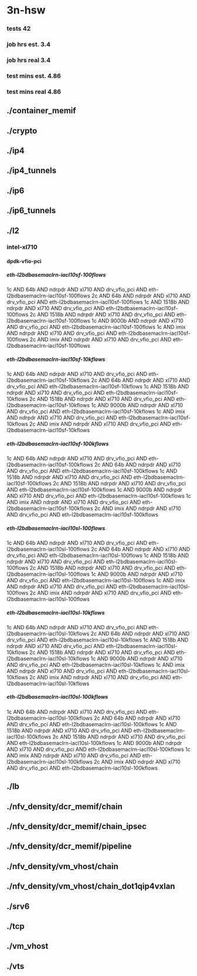 # 3n-hsw
### tests 42
### job hrs est. 3.4
### job hrs real 3.4
### test mins est. 4.86
### test mins real 4.86
## ./container_memif
## ./crypto
## ./ip4
## ./ip4_tunnels
## ./ip6
## ./ip6_tunnels
## ./l2
### intel-xl710
#### dpdk-vfio-pci
##### eth-l2bdbasemaclrn-iacl10sf-100flows
1c AND 64b AND ndrpdr AND xl710 AND drv_vfio_pci AND eth-l2bdbasemaclrn-iacl10sf-100flows
2c AND 64b AND ndrpdr AND xl710 AND drv_vfio_pci AND eth-l2bdbasemaclrn-iacl10sf-100flows
1c AND 1518b AND ndrpdr AND xl710 AND drv_vfio_pci AND eth-l2bdbasemaclrn-iacl10sf-100flows
2c AND 1518b AND ndrpdr AND xl710 AND drv_vfio_pci AND eth-l2bdbasemaclrn-iacl10sf-100flows
1c AND 9000b AND ndrpdr AND xl710 AND drv_vfio_pci AND eth-l2bdbasemaclrn-iacl10sf-100flows
1c AND imix AND ndrpdr AND xl710 AND drv_vfio_pci AND eth-l2bdbasemaclrn-iacl10sf-100flows
2c AND imix AND ndrpdr AND xl710 AND drv_vfio_pci AND eth-l2bdbasemaclrn-iacl10sf-100flows
##### eth-l2bdbasemaclrn-iacl10sf-10kflows
1c AND 64b AND ndrpdr AND xl710 AND drv_vfio_pci AND eth-l2bdbasemaclrn-iacl10sf-10kflows
2c AND 64b AND ndrpdr AND xl710 AND drv_vfio_pci AND eth-l2bdbasemaclrn-iacl10sf-10kflows
1c AND 1518b AND ndrpdr AND xl710 AND drv_vfio_pci AND eth-l2bdbasemaclrn-iacl10sf-10kflows
2c AND 1518b AND ndrpdr AND xl710 AND drv_vfio_pci AND eth-l2bdbasemaclrn-iacl10sf-10kflows
1c AND 9000b AND ndrpdr AND xl710 AND drv_vfio_pci AND eth-l2bdbasemaclrn-iacl10sf-10kflows
1c AND imix AND ndrpdr AND xl710 AND drv_vfio_pci AND eth-l2bdbasemaclrn-iacl10sf-10kflows
2c AND imix AND ndrpdr AND xl710 AND drv_vfio_pci AND eth-l2bdbasemaclrn-iacl10sf-10kflows
##### eth-l2bdbasemaclrn-iacl10sf-100kflows
1c AND 64b AND ndrpdr AND xl710 AND drv_vfio_pci AND eth-l2bdbasemaclrn-iacl10sf-100kflows
2c AND 64b AND ndrpdr AND xl710 AND drv_vfio_pci AND eth-l2bdbasemaclrn-iacl10sf-100kflows
1c AND 1518b AND ndrpdr AND xl710 AND drv_vfio_pci AND eth-l2bdbasemaclrn-iacl10sf-100kflows
2c AND 1518b AND ndrpdr AND xl710 AND drv_vfio_pci AND eth-l2bdbasemaclrn-iacl10sf-100kflows
1c AND 9000b AND ndrpdr AND xl710 AND drv_vfio_pci AND eth-l2bdbasemaclrn-iacl10sf-100kflows
1c AND imix AND ndrpdr AND xl710 AND drv_vfio_pci AND eth-l2bdbasemaclrn-iacl10sf-100kflows
2c AND imix AND ndrpdr AND xl710 AND drv_vfio_pci AND eth-l2bdbasemaclrn-iacl10sf-100kflows
##### eth-l2bdbasemaclrn-iacl10sl-100flows
1c AND 64b AND ndrpdr AND xl710 AND drv_vfio_pci AND eth-l2bdbasemaclrn-iacl10sl-100flows
2c AND 64b AND ndrpdr AND xl710 AND drv_vfio_pci AND eth-l2bdbasemaclrn-iacl10sl-100flows
1c AND 1518b AND ndrpdr AND xl710 AND drv_vfio_pci AND eth-l2bdbasemaclrn-iacl10sl-100flows
2c AND 1518b AND ndrpdr AND xl710 AND drv_vfio_pci AND eth-l2bdbasemaclrn-iacl10sl-100flows
1c AND 9000b AND ndrpdr AND xl710 AND drv_vfio_pci AND eth-l2bdbasemaclrn-iacl10sl-100flows
1c AND imix AND ndrpdr AND xl710 AND drv_vfio_pci AND eth-l2bdbasemaclrn-iacl10sl-100flows
2c AND imix AND ndrpdr AND xl710 AND drv_vfio_pci AND eth-l2bdbasemaclrn-iacl10sl-100flows
##### eth-l2bdbasemaclrn-iacl10sl-10kflows
1c AND 64b AND ndrpdr AND xl710 AND drv_vfio_pci AND eth-l2bdbasemaclrn-iacl10sl-10kflows
2c AND 64b AND ndrpdr AND xl710 AND drv_vfio_pci AND eth-l2bdbasemaclrn-iacl10sl-10kflows
1c AND 1518b AND ndrpdr AND xl710 AND drv_vfio_pci AND eth-l2bdbasemaclrn-iacl10sl-10kflows
2c AND 1518b AND ndrpdr AND xl710 AND drv_vfio_pci AND eth-l2bdbasemaclrn-iacl10sl-10kflows
1c AND 9000b AND ndrpdr AND xl710 AND drv_vfio_pci AND eth-l2bdbasemaclrn-iacl10sl-10kflows
1c AND imix AND ndrpdr AND xl710 AND drv_vfio_pci AND eth-l2bdbasemaclrn-iacl10sl-10kflows
2c AND imix AND ndrpdr AND xl710 AND drv_vfio_pci AND eth-l2bdbasemaclrn-iacl10sl-10kflows
##### eth-l2bdbasemaclrn-iacl10sl-100kflows
1c AND 64b AND ndrpdr AND xl710 AND drv_vfio_pci AND eth-l2bdbasemaclrn-iacl10sl-100kflows
2c AND 64b AND ndrpdr AND xl710 AND drv_vfio_pci AND eth-l2bdbasemaclrn-iacl10sl-100kflows
1c AND 1518b AND ndrpdr AND xl710 AND drv_vfio_pci AND eth-l2bdbasemaclrn-iacl10sl-100kflows
2c AND 1518b AND ndrpdr AND xl710 AND drv_vfio_pci AND eth-l2bdbasemaclrn-iacl10sl-100kflows
1c AND 9000b AND ndrpdr AND xl710 AND drv_vfio_pci AND eth-l2bdbasemaclrn-iacl10sl-100kflows
1c AND imix AND ndrpdr AND xl710 AND drv_vfio_pci AND eth-l2bdbasemaclrn-iacl10sl-100kflows
2c AND imix AND ndrpdr AND xl710 AND drv_vfio_pci AND eth-l2bdbasemaclrn-iacl10sl-100kflows
## ./lb
## ./nfv_density/dcr_memif/chain
## ./nfv_density/dcr_memif/chain_ipsec
## ./nfv_density/dcr_memif/pipeline
## ./nfv_density/vm_vhost/chain
## ./nfv_density/vm_vhost/chain_dot1qip4vxlan
## ./srv6
## ./tcp
## ./vm_vhost
## ./vts
